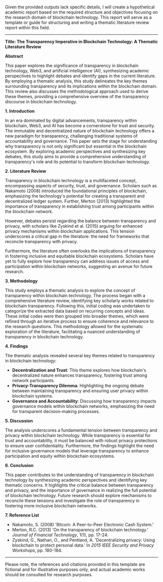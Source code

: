 Given the provided outputs lack specific details, I will create a hypothetical academic report based on the required structure and objectives focusing on the research domain of blockchain technology. This report will serve as a template or guide for structuring and writing a thematic literature review report within this field.

---

**Title: The Transparency Imperative in Blockchain Technology: A Thematic Literature Review**

**Abstract**

This paper explores the significance of transparency in blockchain technology, Web3, and artificial intelligence (AI), synthesizing academic perspectives to highlight debates and identify gaps in the current literature. By employing a thematic analysis, this study delineates the key themes surrounding transparency and its implications within the blockchain domain. This review also discusses the methodological approach used to derive these themes, providing a comprehensive overview of the transparency discourse in blockchain technology.

**1. Introduction**

In an era dominated by digital advancements, transparency within blockchain, Web3, and AI has become a cornerstone for trust and security. The immutable and decentralized nature of blockchain technology offers a new paradigm for transparency, challenging traditional systems of accountability and governance. This paper sets the stage for understanding why transparency is not only significant but essential in the blockchain ecosystem. By exploring academic perspectives and synthesizing key debates, this study aims to provide a comprehensive understanding of transparency's role and its potential to transform blockchain technology.

**2. Literature Review**

Transparency in blockchain technology is a multifaceted concept, encompassing aspects of security, trust, and governance. Scholars such as Nakamoto (2008) introduced the foundational principles of blockchain, emphasizing the technology's potential for creating a transparent and decentralized ledger system. Further, Merton (2013) highlighted the importance of transparency in establishing trust among participants within the blockchain network.

However, debates persist regarding the balance between transparency and privacy, with scholars like Zyskind et al. (2015) arguing for enhanced privacy mechanisms within blockchain applications. This tension underscores a critical gap in the literature: the need for frameworks that reconcile transparency with privacy.

Furthermore, the literature often overlooks the implications of transparency in fostering inclusive and equitable blockchain ecosystems. Scholars have yet to fully explore how transparency can address issues of access and participation within blockchain networks, suggesting an avenue for future research.

**3. Methodology**

This study employs a thematic analysis to explore the concept of transparency within blockchain technology. The process began with a comprehensive literature review, identifying key scholarly works related to blockchain transparency. Following this, initial coding was undertaken to categorize the extracted data based on recurring concepts and ideas. These initial codes were then grouped into broader themes, which were refined through an iterative process to ensure coherence and relevance to the research questions. This methodology allowed for the systematic exploration of the literature, facilitating a nuanced understanding of transparency in blockchain technology.

**4. Findings**

The thematic analysis revealed several key themes related to transparency in blockchain technology:

- **Decentralization and Trust**: This theme explores how blockchain's decentralized nature enhances transparency, fostering trust among network participants.
- **Privacy-Transparency Dilemma**: Highlighting the ongoing debate between maintaining transparency and ensuring user privacy within blockchain systems.
- **Governance and Accountability**: Discussing how transparency impacts governance models within blockchain networks, emphasizing the need for transparent decision-making processes.

**5. Discussion**

The analysis underscores a fundamental tension between transparency and privacy within blockchain technology. While transparency is essential for trust and accountability, it must be balanced with robust privacy protections to ensure user confidentiality. Furthermore, the findings highlight the need for inclusive governance models that leverage transparency to enhance participation and equity within blockchain ecosystems.

**6. Conclusion**

This paper contributes to the understanding of transparency in blockchain technology by synthesizing academic perspectives and identifying key thematic concerns. It highlights the critical balance between transparency and privacy, and the importance of governance in realizing the full potential of blockchain technology. Future research should explore mechanisms to reconcile these tensions and investigate the role of transparency in fostering more inclusive blockchain networks.

**7. Reference List**

- Nakamoto, S. (2008) 'Bitcoin: A Peer-to-Peer Electronic Cash System.'
- Merton, R.C. (2013) 'On the transparency of blockchain technology.' *Journal of Financial Technology*, 1(1), pp. 17-24.
- Zyskind, G., Nathan, O., and Pentland, A. 'Decentralizing privacy: Using blockchain to protect personal data.' In *2015 IEEE Security and Privacy Workshops*, pp. 180-184.

---

Please note, the references and citations provided in this template are fictional and for illustrative purposes only, and actual academic works should be consulted for research purposes.